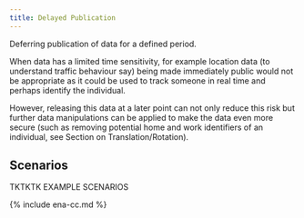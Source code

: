 ```yaml
---
title: Delayed Publication
---
```


Deferring publication of data for a defined period.

When data has a limited time sensitivity, for example location data (to understand traffic behaviour say) being made immediately public would not be appropriate as it could be used to track someone in real time and perhaps identify the individual. 

However, releasing this data at a later point can not only reduce this risk but further data manipulations can be applied to make the data even more secure (such as removing potential home and work identifiers of an individual, see Section on Translation/Rotation). 

## Scenarios

TKTKTK EXAMPLE SCENARIOS


{% include ena-cc.md %}